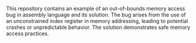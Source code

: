 This repository contains an example of an out-of-bounds memory access bug in assembly language and its solution. The bug arises from the use of an unconstrained index register in memory addressing, leading to potential crashes or unpredictable behavior. The solution demonstrates safe memory access practices. 
